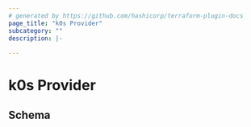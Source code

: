 ```yaml
---
# generated by https://github.com/hashicorp/terraform-plugin-docs
page_title: "k0s Provider"
subcategory: ""
description: |-
  
---
```


# k0s Provider





<!-- schema generated by tfplugindocs -->
## Schema
